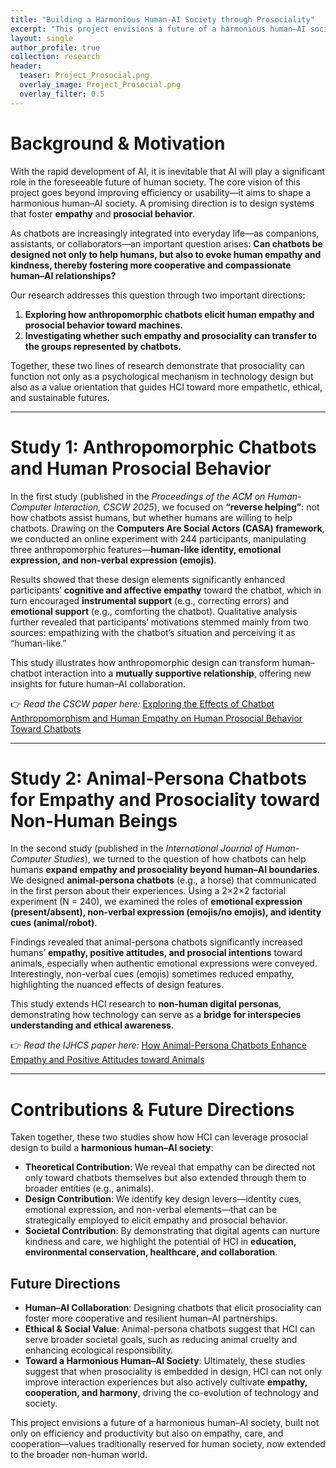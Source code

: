 ```yaml
---
title: "Building a Harmonious Human-AI Society through Prosociality"
excerpt: "This project envisions a future of a harmonious human–AI society, built not only on efficiency and productivity but also on empathy, care, and cooperation—values traditionally reserved for human society, now extended to the broader non-human world."
layout: single
author_profile: true
collection: research
header:
  teaser: Project_Prosocial.png
  overlay_image: Project_Prosocial.png
  overlay_filter: 0.5
---
```


# Background & Motivation
With the rapid development of AI, it is inevitable that AI will play a significant role in the foreseeable future of human society. The core vision of this project goes beyond improving efficiency or usability—it aims to shape a harmonious human–AI society. A promising direction is to design systems that foster **empathy** and **prosocial behavior**.  

As chatbots are increasingly integrated into everyday life—as companions, assistants, or collaborators—an important question arises: **Can chatbots be designed not only to help humans, but also to evoke human empathy and kindness, thereby fostering more cooperative and compassionate human–AI relationships?**  

Our research addresses this question through two important directions:  
1. **Exploring how anthropomorphic chatbots elicit human empathy and prosocial behavior toward machines.**  
2. **Investigating whether such empathy and prosociality can transfer to the groups represented by chatbots.**  

Together, these two lines of research demonstrate that prosociality can function not only as a psychological mechanism in technology design but also as a value orientation that guides HCI toward more empathetic, ethical, and sustainable futures.

---

# Study 1: Anthropomorphic Chatbots and Human Prosocial Behavior
In the first study (published in the *Proceedings of the ACM on Human-Computer Interaction, CSCW 2025*), we focused on **“reverse helping”**: not how chatbots assist humans, but whether humans are willing to help chatbots. Drawing on the **Computers Are Social Actors (CASA) framework**, we conducted an online experiment with 244 participants, manipulating three anthropomorphic features—**human-like identity, emotional expression, and non-verbal expression (emojis)**.  

Results showed that these design elements significantly enhanced participants’ **cognitive and affective empathy** toward the chatbot, which in turn encouraged **instrumental support** (e.g., correcting errors) and **emotional support** (e.g., comforting the chatbot). Qualitative analysis further revealed that participants’ motivations stemmed mainly from two sources: empathizing with the chatbot’s situation and perceiving it as “human-like.”  

This study illustrates how anthropomorphic design can transform human–chatbot interaction into a **mutually supportive relationship**, offering new insights for future human–AI collaboration.  

👉 *Read the CSCW paper here:* [Exploring the Effects of Chatbot Anthropomorphism and Human Empathy on Human Prosocial Behavior Toward Chatbots](https://doi.org/10.1145/3757596)

---

# Study 2: Animal-Persona Chatbots for Empathy and Prosociality toward Non-Human Beings
In the second study (published in the *International Journal of Human-Computer Studies*), we turned to the question of how chatbots can help humans **expand empathy and prosociality beyond human–AI boundaries**. We designed **animal-persona chatbots** (e.g., a horse) that communicated in the first person about their experiences. Using a 2×2×2 factorial experiment (N = 240), we examined the roles of **emotional expression (present/absent), non-verbal expression (emojis/no emojis), and identity cues (animal/robot)**.  

Findings revealed that animal-persona chatbots significantly increased humans’ **empathy, positive attitudes, and prosocial intentions** toward animals, especially when authentic emotional expressions were conveyed. Interestingly, non-verbal cues (emojis) sometimes reduced empathy, highlighting the nuanced effects of design features.  

This study extends HCI research to **non-human digital personas**, demonstrating how technology can serve as a **bridge for interspecies understanding and ethical awareness**.  

👉 *Read the IJHCS paper here:* [How Animal-Persona Chatbots Enhance Empathy and Positive Attitudes toward Animals](https://arxiv.org/abs/2411.06060)

---

# Contributions & Future Directions
Taken together, these two studies show how HCI can leverage prosocial design to build a **harmonious human–AI society**:  

- **Theoretical Contribution**: We reveal that empathy can be directed not only toward chatbots themselves but also extended through them to broader entities (e.g., animals).  
- **Design Contribution**: We identify key design levers—identity cues, emotional expression, and non-verbal elements—that can be strategically employed to elicit empathy and prosocial behavior.  
- **Societal Contribution**: By demonstrating that digital agents can nurture kindness and care, we highlight the potential of HCI in **education, environmental conservation, healthcare, and collaboration**.  

## Future Directions
- **Human–AI Collaboration**: Designing chatbots that elicit prosociality can foster more cooperative and resilient human–AI partnerships.  
- **Ethical & Social Value**: Animal-persona chatbots suggest that HCI can serve broader societal goals, such as reducing animal cruelty and enhancing ecological responsibility.  
- **Toward a Harmonious Human–AI Society**: Ultimately, these studies suggest that when prosociality is embedded in design, HCI can not only improve interaction experiences but also actively cultivate **empathy, cooperation, and harmony**, driving the co-evolution of technology and society.  

This project envisions a future of a harmonious human–AI society, built not only on efficiency and productivity but also on empathy, care, and cooperation—values traditionally reserved for human society, now extended to the broader non-human world.
